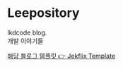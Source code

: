 # Leepository  

lkdcode blog.  
개발 이야기들  

[해당 블로그 템플릿 👉 Jekflix Template](https://github.com/thiagorossener/jekflix-template?tab=readme-ov-file)